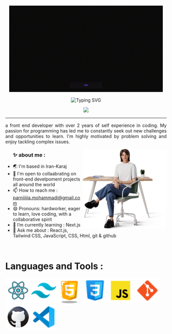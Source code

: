 <p align=center><img src="./src/glass.gif"/></p>
<p align="center"><img src="https://readme-typing-svg.demolab.com?font=Protest+Riot&size=30&duration=6000&pause=1000&color=F77A1F&random=false&width=435&lines=Hello%2C+I'm+Parnia+Mohammadi;Welcome+to+my+Github+profile" alt="Typing SVG" /></p>
<p align="center">
  <img src="https://visitcount.itsvg.in/api?id=Parnia-mohammadi&label=Profile%20Views&color=2&icon=5&pretty=false" />
</p>
<hr/>
<p style="text-align:justify;">a front end developer with over 2 years of self experience in coding. My passion for programming has led me to constantly seek out new challenges and opportunities to learn. I'm highly motivated by problem solving and enjoy tackling complex issues.</p>
<p><img align="right" src="./src/woman.png" height="250" /></p>
<ul>
<h3>✨ about me :</h3>
<li> 🌏 I'm based in Iran-Karaj</li>
<li> 🤝 I'm open to collaabrating on front-end develpoment projects all around the world</li>
<li> 📫 How to reach me : <a href="mailto:parniiiiia.mohammadi@gmail.com">parniiiiia.mohammadi@gmail.com</a></li>
<li> 😄 Pronouns: hardworker, eager to learn, love coding, with a collaborative spirit</li>
<li> 🌱 I’m currently learning : Next.js</li>
<li>  💬 Ask me about : React.js, Tailwind CSS, JavaScript, CSS, Html, git & github</li>
</ul>
<br/>
<h1>Languages and Tools :</h1>
<p><img src="./src/react-jspng.png" width="80"/><img src="./src/tailwind.png" width="80"/><img src="./src/html.png" width="80"/><img src="./src/css.png" width="80"/><img src="./src/javascriptb.png" width="80"/>
<img src="./src/git.png" width="80"/><img src="./src/github.png" width="80"/><img src="./src/vscode.png" width="80"/></p>
<!--
**Parnia-mohammadi/Parnia-mohammadi** is a ✨ _special_ ✨ repository because its `README.md` (this file) appears on your GitHub profile.

Here are some ideas to get you started:

- 🔭 I’m currently working on ...
- 🌱 I’m currently learning ...
- 👯 I’m looking to collaborate on ...
- 🤔 I’m looking for help with ...
- 💬 Ask me about ...
- 📫 How to reach me: ...
- 😄 Pronouns: ...
- ⚡ Fun fact: ...
-->
